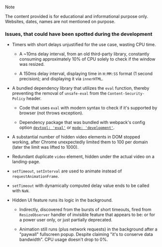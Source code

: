 > [!NOTE]
> The content provided is for educational and informational purpose only. Websites, dates, names are not mentioned on purpose.

### Issues, that could have been spotted during the development

- Timers with short delays unjustified for the use case, wasting CPU time.

  - A ~10ms delay interval, from an old third-party library, constantly consuming approximately 10% of CPU solely to check if the window was resized.

  - A 150ms delay interval, displaying time in `H:MM:SS` format (1 second precision); and displaying it via `innerHTML`.

- A bundled dependency library that utilizes the `eval` function, thereby preventing the removal of `unsafe-eval` from the `Content-Security-Policy`  header.

  - Code that uses `eval` with modern syntax to check if it's supported by browser (not throws exception).

  - Dependency package that was bundled with webpack's config option [`devtool: 'eval'`](https://webpack.js.org/configuration/devtool/) or [`mode: 'development'`](https://webpack.js.org/configuration/mode/).

- A substantial number of hidden video elements in DOM stopped working, after Chrome unexpectedly limited them to 100 per domain (later the limit was lifted to 1000).

- Redundant duplicate `video` element, hidden under the actual video on a landing-page.

- `setTimeout`, `setInterval` are used to animate instead of `requestAnimationFrame`.

- `setTimeout` with dynamically computed delay value ends to be called with `NaN`.

- Hidden UI feature runs its logic in the background.

  - Indirectly, discovered from the bursts of short timeouts, fired from `ResizeObserver` handler of invisible feature that appears to be: or for a power user only, or just partially deprecated.

  - Animation still runs (plus network requests) in the background after a "paywall" fullscreen popup. Despite claiming "it's to conserve data bandwidth". CPU usage doesn't drop to 0%.
